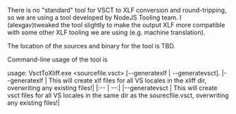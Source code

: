 There is no "standard" tool for VSCT to XLF conversion and round-tripping, so we are using a tool developed by NodeJS Tooling team. I (alexgav)tweaked the tool slightly to make the output XLF more compatible with some other XLF tooling we are using (e.g. machine translation). 

The location of the sources and binary for the tool is TBD.

Command-line usage of the tool is 

usage: VsctToXliff.exe <sourcefile.vsct> <xliff dir> [--generatexlf | --generatevsct].
|--generatexlf | This will create xlf files for all VS locales in the xliff dir, overwriting any existing files!|
|:-- | --:|
|--generatevsct | This will create vsct files for all VS locales in the same dir as the sourecfile.vsct, overwriting any existing files!|